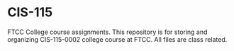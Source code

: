 # CIS-115
FTCC College course assignments. 
This repository is for storing and organizing CIS-115-0002 college course at FTCC. 
All files are class related. 
